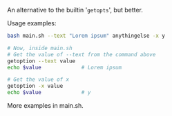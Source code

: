 An alternative to the builtin '`getopts`', but better.

Usage examples:
```bash
bash main.sh --text "Lorem ipsum" anythingelse -x y

# Now, inside main.sh
# Get the value of --text from the command above
getoption --text value
echo $value             # Lorem ipsum

# Get the value of x
getoption -x value
echo $value             # y
```
More examples in main.sh.
